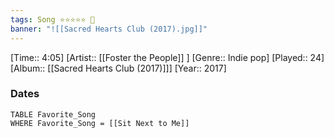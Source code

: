 ```yaml
---
tags: Song ⭐⭐⭐⭐⭐ 💛
banner: "![[Sacred Hearts Club (2017).jpg]]"
---
```

[Time:: 4:05]
[Artist:: [[Foster the People]] ]
[Genre:: Indie pop]
[Played:: 24]
[Album:: [[Sacred Hearts Club (2017)]]]
[Year:: 2017]
### Dates
````dataview
TABLE Favorite_Song
WHERE Favorite_Song = [[Sit Next to Me]]
````